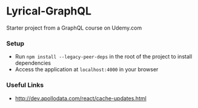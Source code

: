 # Lyrical-GraphQL

Starter project from a GraphQL course on Udemy.com

### Setup

- Run `npm install --legacy-peer-deps` in the root of the project to install dependencies
- Access the application at `localhost:4000` in your browser

### Useful Links
- http://dev.apollodata.com/react/cache-updates.html

